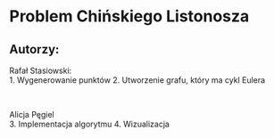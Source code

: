 # Problem Chińskiego Listonosza
## Autorzy:
<p>Rafał Stasiowski:<br>
1. Wygenerowanie punktów
2. Utworzenie grafu, który ma cykl Eulera</p><br>
<p>Alicja Pęgiel<br>
3. Implementacja algorytmu
4. Wizualizacja</p>
